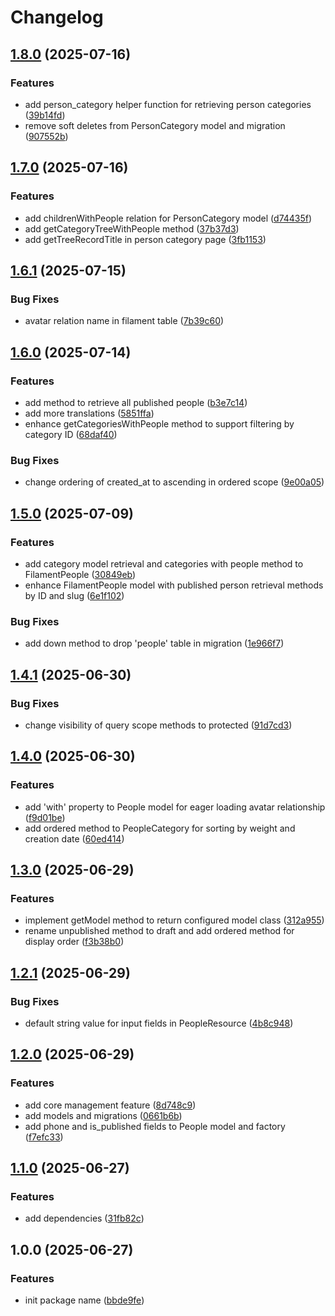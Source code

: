 # Changelog

## [1.8.0](https://github.com/rectitude-open/filament-people/compare/v1.7.0...v1.8.0) (2025-07-16)


### Features

* add person_category helper function for retrieving person categories ([39b14fd](https://github.com/rectitude-open/filament-people/commit/39b14fd0f770cf531568343f59cab9b0799216ac))
* remove soft deletes from PersonCategory model and migration ([907552b](https://github.com/rectitude-open/filament-people/commit/907552b4dbca903e3b8704015f83b1e8571f2cbc))

## [1.7.0](https://github.com/rectitude-open/filament-people/compare/v1.6.1...v1.7.0) (2025-07-16)


### Features

* add childrenWithPeople relation for PersonCategory model ([d74435f](https://github.com/rectitude-open/filament-people/commit/d74435fc7f5ffaf7cca5f7132cfb10dd97e4cf59))
* add getCategoryTreeWithPeople method ([37b37d3](https://github.com/rectitude-open/filament-people/commit/37b37d314d99ca02b44df27ce61ec0eba18da611))
* add getTreeRecordTitle in person category page ([3fb1153](https://github.com/rectitude-open/filament-people/commit/3fb11536f4819cdcd5fcfaca01aac08ea12ce258))

## [1.6.1](https://github.com/rectitude-open/filament-people/compare/v1.6.0...v1.6.1) (2025-07-15)


### Bug Fixes

* avatar relation name in filament table ([7b39c60](https://github.com/rectitude-open/filament-people/commit/7b39c6031601262ad56775b567eb4fc3497a9055))

## [1.6.0](https://github.com/rectitude-open/filament-people/compare/v1.5.0...v1.6.0) (2025-07-14)


### Features

* add method to retrieve all published people ([b3e7c14](https://github.com/rectitude-open/filament-people/commit/b3e7c148b5902c47572413f08f95bab5a421463a))
* add more translations ([5851ffa](https://github.com/rectitude-open/filament-people/commit/5851ffa61c68b398f00bf4966d1848be4445ea2a))
* enhance getCategoriesWithPeople method to support filtering by category ID ([68daf40](https://github.com/rectitude-open/filament-people/commit/68daf4064f0cad17adcf015723fe186256df058f))


### Bug Fixes

* change ordering of created_at to ascending in ordered scope ([9e00a05](https://github.com/rectitude-open/filament-people/commit/9e00a057240fd18b652083f26c803714c9cd23ae))

## [1.5.0](https://github.com/rectitude-open/filament-people/compare/v1.4.1...v1.5.0) (2025-07-09)


### Features

* add category model retrieval and categories with people method to FilamentPeople ([30849eb](https://github.com/rectitude-open/filament-people/commit/30849eb3a4a499e35c37ad200b51186cf09f596d))
* enhance FilamentPeople model with published person retrieval methods by ID and slug ([6e1f102](https://github.com/rectitude-open/filament-people/commit/6e1f102745dae4802890d1c8de1c7445f1dfc69a))


### Bug Fixes

* add down method to drop 'people' table in migration ([1e966f7](https://github.com/rectitude-open/filament-people/commit/1e966f75169308cde6e666bdaf624c2dcb3f8b19))

## [1.4.1](https://github.com/rectitude-open/filament-people/compare/v1.4.0...v1.4.1) (2025-06-30)


### Bug Fixes

* change visibility of query scope methods to protected ([91d7cd3](https://github.com/rectitude-open/filament-people/commit/91d7cd398ad8e5522a7b92102650ed87027d27b9))

## [1.4.0](https://github.com/rectitude-open/filament-people/compare/v1.3.0...v1.4.0) (2025-06-30)


### Features

* add 'with' property to People model for eager loading avatar relationship ([f9d01be](https://github.com/rectitude-open/filament-people/commit/f9d01be4a8467d9db074dd03cc2690ed34b05938))
* add ordered method to PeopleCategory for sorting by weight and creation date ([60ed414](https://github.com/rectitude-open/filament-people/commit/60ed414e6e337cf76d2bd30b93ea69e48a6aef35))

## [1.3.0](https://github.com/rectitude-open/filament-people/compare/v1.2.1...v1.3.0) (2025-06-29)


### Features

* implement getModel method to return configured model class ([312a955](https://github.com/rectitude-open/filament-people/commit/312a955560ede4e96a9405777f81aae6acc87a49))
* rename unpublished method to draft and add ordered method for display order ([f3b38b0](https://github.com/rectitude-open/filament-people/commit/f3b38b0a2f9e4b80fbe303f68a301e75baa5fa96))

## [1.2.1](https://github.com/rectitude-open/filament-people/compare/v1.2.0...v1.2.1) (2025-06-29)


### Bug Fixes

* default string value for input fields in PeopleResource ([4b8c948](https://github.com/rectitude-open/filament-people/commit/4b8c94831a382656b261073794393cba87039215))

## [1.2.0](https://github.com/rectitude-open/filament-people/compare/v1.1.0...v1.2.0) (2025-06-29)


### Features

* add core management feature ([8d748c9](https://github.com/rectitude-open/filament-people/commit/8d748c9a8e14bfe43871c81990d71c75b08e3b42))
* add models and migrations ([0661b6b](https://github.com/rectitude-open/filament-people/commit/0661b6bfbe4e0b06be33db0d42ac5ba83702ec28))
* add phone and is_published fields to People model and factory ([f7efc33](https://github.com/rectitude-open/filament-people/commit/f7efc33f62de1471496996e1512c65b48ac8d96d))

## [1.1.0](https://github.com/rectitude-open/filament-people/compare/v1.0.0...v1.1.0) (2025-06-27)


### Features

* add dependencies ([31fb82c](https://github.com/rectitude-open/filament-people/commit/31fb82c1ecd84bffc8f173f3d646bcd8170c0016))

## 1.0.0 (2025-06-27)


### Features

* init package name ([bbde9fe](https://github.com/rectitude-open/filament-people/commit/bbde9fe1972bac87a5a2b8dc24a899bcb1d1a4a2))
